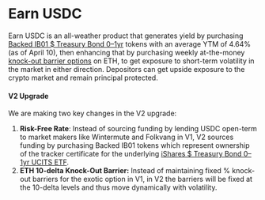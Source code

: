 # Earn USDC

Earn USDC is an all-weather product that generates yield by purchasing [Backed IB01 $ Treasury Bond 0–1yr](https://uploads-ssl.webflow.com/622f4d1701727dc75198439a/640f24743a879f53d86468fe\_bIB01%20Factsheet.pdf) tokens with an average YTM of 4.64% (as of April 10), then enhancing that by purchasing weekly at-the-money [knock-out barrier options](https://bookdown.org/maxime\_debellefroid/MyBook/barrier-options.html#knock-out-options) on ETH, to get exposure to short-term volatility in the market in either direction. Depositors can get upside exposure to the crypto market and remain principal protected.

#### **V2 Upgrade**

We are making two key changes in the V2 upgrade:

1. **Risk-Free Rate**: Instead of sourcing funding by lending USDC open-term to market makers like Wintermute and Folkvang in V1, V2 sources funding by purchasing Backed IB01 tokens which represent ownership of the tracker certificate for the underlying [iShares $ Treasury Bond 0–1yr UCITS ETF](https://www.blackrock.com/americas-offshore/en/products/307243/ishares-treasury-bond-0-1yr-ucits-etf).
2. **ETH 10-delta Knock-Out Barrier:** Instead of maintaining fixed % knock-out barriers for the exotic option in V1, in V2 the barriers will be fixed at the 10-delta levels and thus move dynamically with volatility.

